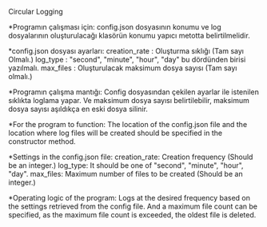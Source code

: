 Circular Logging

*Programın çalışması için: config.json dosyasının konumu ve log dosyalarının oluşturulacağı klasörün konumu yapıcı metotta belirtilmelidir.

*config.json dosyası ayarları: creation_rate : Oluşturma sıklığı (Tam sayı Olmalı.) log_type : "second", "minute", "hour", "day" bu dördünden birisi yazılmalı. max_files : Oluşturulacak maksimum dosya sayısı (Tam sayı olmalı.)

*Programın çalışma mantığı: Config dosyasından çekilen ayarlar ile istenilen sıklıkta loglama yapar. Ve maksimum dosya sayısı belirtilebilir, maksimum dosya sayısı aşıldıkça en eski dosya silinir.

*For the program to function: The location of the config.json file and the location where log files will be created should be specified in the constructor method.

*Settings in the config.json file: creation_rate: Creation frequency (Should be an integer.) log_type: It should be one of "second", "minute", "hour", "day". max_files: Maximum number of files to be created (Should be an integer.)

*Operating logic of the program: Logs at the desired frequency based on the settings retrieved from the config file. And a maximum file count can be specified, as the maximum file count is exceeded, the oldest file is deleted.
